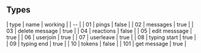 ## Types 
| type | name | working | 
| -- |
| 01 | pings | false | 
| 02 | messages | true |
| 03 | delete message | true |
| 04 | reactions | false |
| 05 | edit messsage | true |
| 06 | userjoin | true |
| 07 | userleave | true | 
| 08 | typing start | true |
| 09 | typing end | true |
| 10 | tokens | false | 
| 101 | get message | true |
